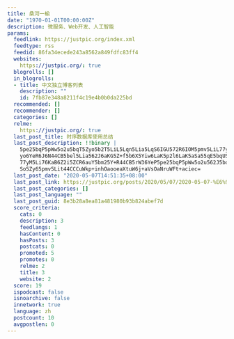 ```yaml
---
title: 桑河一榆
date: "1970-01-01T00:00:00Z"
description: 微服务、Web开发、人工智能
params:
  feedlink: https://justpic.org/index.xml
  feedtype: rss
  feedid: 86fa34ecede243a8562a849fdfc83ff4
  websites:
    https://justpic.org/: true
  blogrolls: []
  in_blogrolls:
  - title: 中文独立博客列表
    description: ""
    id: 7fb87e348a8211f4c19e4b0b0da225bd
  recommended: []
  recommender: []
  categories: []
  relme:
    https://justpic.org/: true
  last_post_title: 时序数据库使用总结
  last_post_description: !!binary |
    5pe25bqP5pWw5o2u5bqT5Zyo5b2T5LiL5Lqn5Lia5LqS6IGU572R6IOM5pmv5LiL77yM5Z
    yo6YeR6J6N44CB5bel5Lia562J6aKG5Z+f5b6X5Yiw6LaK5p2l6LaK5aSa55qE5bqU55So
    77yM5Li76KaB6Z2i5ZCR6auY5bm25Y+R44CB5rW36YeP5pe25bqP5pWw5o2u562J5bqU55
    So5Zy65pmv5Lit44CCCuWkp+inhOaooeaXtuW6j+aVsOaNruWFt+aciec=
  last_post_date: "2020-05-07T14:51:35+08:00"
  last_post_link: https://justpic.org/posts/2020/05/07/2020-05-07-%E6%97%B6%E5%BA%8F%E6%95%B0%E6%8D%AE%E5%BA%93%E4%BD%BF%E7%94%A8%E6%80%BB%E7%BB%93/
  last_post_categories: []
  last_post_language: ""
  last_post_guid: 8e3b28a8ea81a481980b93b824abef7d
  score_criteria:
    cats: 0
    description: 3
    feedlangs: 1
    hasContent: 0
    hasPosts: 3
    postcats: 0
    promoted: 5
    promotes: 0
    relme: 2
    title: 3
    website: 2
  score: 19
  ispodcast: false
  isnoarchive: false
  innetwork: true
  language: zh
  postcount: 10
  avgpostlen: 0
---
```

